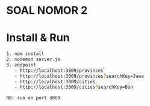 # SOAL NOMOR 2
# Install & Run

```bash
1. npm install
2. nodemon server.js
3. endpoint
   - http://localhost:3009/provinces
   - http://localhost:3009/provinces?searchKey=Jawa
   - http://localhost:3009/cities
   - http://localhost:3009/cities?searchKey=Ban

NB: run on port 3009
```
